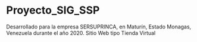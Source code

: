 # Proyecto_SIG_SSP
Desarrollado para la empresa SERSUPRINCA, en Maturín, Estado Monagas, Venezuela durante el año 2020.
Sitio Web tipo Tienda Virtual
